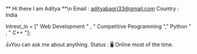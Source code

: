 ** Hi there I am Aditya **\n
Email : adityabagri33@gmail.com
Country : India

Intrest_in = [" Web Development " , " Competitive Peogramming "," Python " , " C++ "];

👍You can ask me about anything.
Status : 🖥️ Online most of the time.

